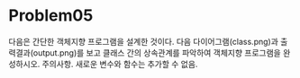 # Problem05

다음은 간단한 객체지향 프로그램을 설계한 것이다. 다음 다이어그램(class.png)과
출력결과(output.png)를 보고 클래스 간의 상속관계를 파악하여 객체지향 프로그램을 완성하시오. 
주의사항. 새로운 변수와 함수는 추가할 수 없음.
